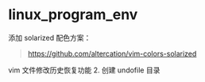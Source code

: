 # linux_program_env

添加 solarized 配色方案：
> https://github.com/altercation/vim-colors-solarized

vim 文件修改历史恢复功能
2. 创建 undofile 目录
